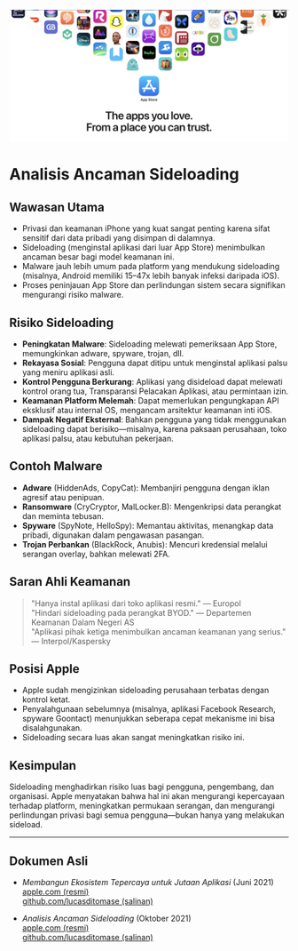 ![Banner](../assets/banner.png)  

# Analisis Ancaman Sideloading  

## Wawasan Utama  

- Privasi dan keamanan iPhone yang kuat sangat penting karena sifat sensitif dari data pribadi yang disimpan di dalamnya.  
- Sideloading (menginstal aplikasi dari luar App Store) menimbulkan ancaman besar bagi model keamanan ini.  
- Malware jauh lebih umum pada platform yang mendukung sideloading (misalnya, Android memiliki 15–47x lebih banyak infeksi daripada iOS).  
- Proses peninjauan App Store dan perlindungan sistem secara signifikan mengurangi risiko malware.  

## Risiko Sideloading  

- **Peningkatan Malware**: Sideloading melewati pemeriksaan App Store, memungkinkan adware, spyware, trojan, dll.  
- **Rekayasa Sosial**: Pengguna dapat ditipu untuk menginstal aplikasi palsu yang meniru aplikasi asli.  
- **Kontrol Pengguna Berkurang**: Aplikasi yang disideload dapat melewati kontrol orang tua, Transparansi Pelacakan Aplikasi, atau permintaan izin.  
- **Keamanan Platform Melemah**: Dapat memerlukan pengungkapan API eksklusif atau internal OS, mengancam arsitektur keamanan inti iOS.  
- **Dampak Negatif Eksternal**: Bahkan pengguna yang tidak menggunakan sideloading dapat berisiko—misalnya, karena paksaan perusahaan, toko aplikasi palsu, atau kebutuhan pekerjaan.  

## Contoh Malware  

- **Adware** (HiddenAds, CopyCat): Membanjiri pengguna dengan iklan agresif atau penipuan.  
- **Ransomware** (CryCryptor, MalLocker.B): Mengenkripsi data perangkat dan meminta tebusan.  
- **Spyware** (SpyNote, HelloSpy): Memantau aktivitas, menangkap data pribadi, digunakan dalam pengawasan pasangan.  
- **Trojan Perbankan** (BlackRock, Anubis): Mencuri kredensial melalui serangan overlay, bahkan melewati 2FA.  

## Saran Ahli Keamanan  

> "Hanya instal aplikasi dari toko aplikasi resmi." — Europol  
> "Hindari sideloading pada perangkat BYOD." — Departemen Keamanan Dalam Negeri AS  
> "Aplikasi pihak ketiga menimbulkan ancaman keamanan yang serius." — Interpol/Kaspersky  

## Posisi Apple  

- Apple sudah mengizinkan sideloading perusahaan terbatas dengan kontrol ketat.  
- Penyalahgunaan sebelumnya (misalnya, aplikasi Facebook Research, spyware Goontact) menunjukkan seberapa cepat mekanisme ini bisa disalahgunakan.  
- Sideloading secara luas akan sangat meningkatkan risiko ini.  

## Kesimpulan  

Sideloading menghadirkan risiko luas bagi pengguna, pengembang, dan organisasi. Apple menyatakan bahwa hal ini akan mengurangi kepercayaan terhadap platform, meningkatkan permukaan serangan, dan mengurangi perlindungan privasi bagi semua pengguna—bukan hanya yang melakukan sideload.  

---  

## Dokumen Asli  

- *Membangun Ekosistem Tepercaya untuk Jutaan Aplikasi* (Juni 2021)  
  [apple.com (resmi)](https://www.apple.com/privacy/docs/Building_a_Trusted_Ecosystem_for_Millions_of_Apps.pdf)  
  [github.com/lucasditomase (salinan)](https://github.com/lucasditomase/app-restrictions/blob/main/summary.pdf)  

- *Analisis Ancaman Sideloading* (Oktober 2021)  
  [apple.com (resmi)](https://www.apple.com/privacy/docs/Building_a_Trusted_Ecosystem_for_Millions_of_Apps_A_Threat_Analysis_of_Sideloading.pdf)  
  [github.com/lucasditomase (salinan)](https://github.com/lucasditomase/app-restrictions/blob/main/threat-analysis.pdf)  
